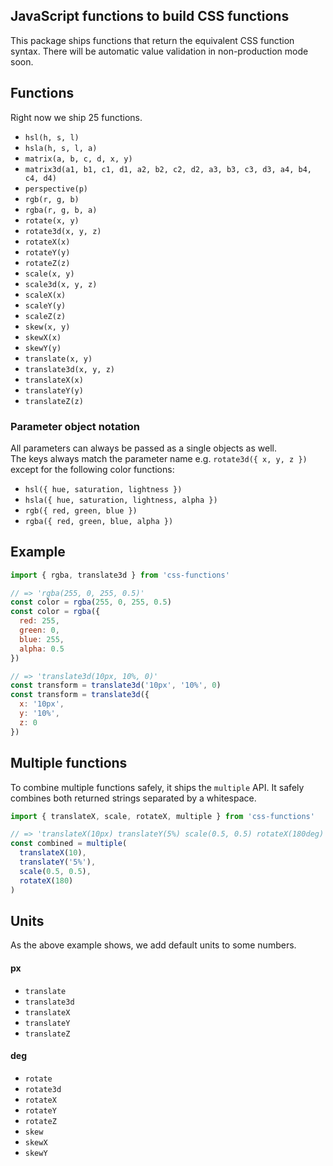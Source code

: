 ## JavaScript functions to build CSS functions

This package ships functions that return the equivalent CSS function syntax.
There will be automatic value validation in non-production mode soon.

## Functions
Right now we ship 25 functions.<br>

* `hsl(h, s, l)`
* `hsla(h, s, l, a)`
* `matrix(a, b, c, d, x, y)`
* `matrix3d(a1, b1, c1, d1, a2, b2, c2, d2, a3, b3, c3, d3, a4, b4, c4, d4)`
* `perspective(p)`
* `rgb(r, g, b)`
* `rgba(r, g, b, a)`
* `rotate(x, y)`
* `rotate3d(x, y, z)`
* `rotateX(x)`
* `rotateY(y)`
* `rotateZ(z)`
* `scale(x, y)`
* `scale3d(x, y, z)`
* `scaleX(x)`
* `scaleY(y)`
* `scaleZ(z)`
* `skew(x, y)`
* `skewX(x)`
* `skewY(y)`
* `translate(x, y)`
* `translate3d(x, y, z)`
* `translateX(x)`
* `translateY(y)`
* `translateZ(z)`

### Parameter object notation
All parameters can always be passed as a single objects as well.<br>
The keys always match the parameter name e.g. `rotate3d({ x, y, z })` except for the following color functions:

* `hsl({ hue, saturation, lightness })`
* `hsla({ hue, saturation, lightness, alpha })`
* `rgb({ red, green, blue })`
* `rgba({ red, green, blue, alpha })`

## Example
```javascript
import { rgba, translate3d } from 'css-functions'

// => 'rgba(255, 0, 255, 0.5)'
const color = rgba(255, 0, 255, 0.5)
const color = rgba({
  red: 255,
  green: 0,
  blue: 255,
  alpha: 0.5
})

// => 'translate3d(10px, 10%, 0)'
const transform = translate3d('10px', '10%', 0)
const transform = translate3d({
  x: '10px',
  y: '10%',
  z: 0
})
```

## Multiple functions
To combine multiple functions safely, it ships the `multiple` API.
It safely combines both returned strings separated by a whitespace.

```javascript
import { translateX, scale, rotateX, multiple } from 'css-functions'

// => 'translateX(10px) translateY(5%) scale(0.5, 0.5) rotateX(180deg)'
const combined = multiple(
  translateX(10),
  translateY('5%'),
  scale(0.5, 0.5),
  rotateX(180)
)
```

## Units
As the above example shows, we add default units to some numbers.
#### px
* `translate`
* `translate3d`
* `translateX`
* `translateY`
* `translateZ`

#### deg
* `rotate`
* `rotate3d`
* `rotateX`
* `rotateY`
* `rotateZ`
* `skew`
* `skewX`
* `skewY`
